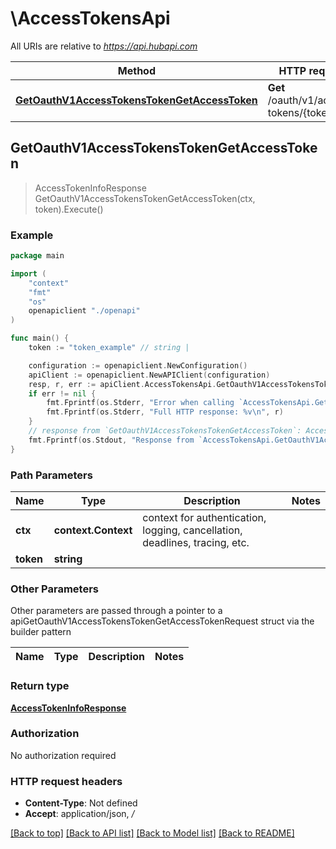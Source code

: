 # \AccessTokensApi

All URIs are relative to *https://api.hubapi.com*

Method | HTTP request | Description
------------- | ------------- | -------------
[**GetOauthV1AccessTokensTokenGetAccessToken**](AccessTokensApi.md#GetOauthV1AccessTokensTokenGetAccessToken) | **Get** /oauth/v1/access-tokens/{token} | 



## GetOauthV1AccessTokensTokenGetAccessToken

> AccessTokenInfoResponse GetOauthV1AccessTokensTokenGetAccessToken(ctx, token).Execute()



### Example

```go
package main

import (
    "context"
    "fmt"
    "os"
    openapiclient "./openapi"
)

func main() {
    token := "token_example" // string | 

    configuration := openapiclient.NewConfiguration()
    apiClient := openapiclient.NewAPIClient(configuration)
    resp, r, err := apiClient.AccessTokensApi.GetOauthV1AccessTokensTokenGetAccessToken(context.Background(), token).Execute()
    if err != nil {
        fmt.Fprintf(os.Stderr, "Error when calling `AccessTokensApi.GetOauthV1AccessTokensTokenGetAccessToken``: %v\n", err)
        fmt.Fprintf(os.Stderr, "Full HTTP response: %v\n", r)
    }
    // response from `GetOauthV1AccessTokensTokenGetAccessToken`: AccessTokenInfoResponse
    fmt.Fprintf(os.Stdout, "Response from `AccessTokensApi.GetOauthV1AccessTokensTokenGetAccessToken`: %v\n", resp)
}
```

### Path Parameters


Name | Type | Description  | Notes
------------- | ------------- | ------------- | -------------
**ctx** | **context.Context** | context for authentication, logging, cancellation, deadlines, tracing, etc.
**token** | **string** |  | 

### Other Parameters

Other parameters are passed through a pointer to a apiGetOauthV1AccessTokensTokenGetAccessTokenRequest struct via the builder pattern


Name | Type | Description  | Notes
------------- | ------------- | ------------- | -------------


### Return type

[**AccessTokenInfoResponse**](AccessTokenInfoResponse.md)

### Authorization

No authorization required

### HTTP request headers

- **Content-Type**: Not defined
- **Accept**: application/json, */*

[[Back to top]](#) [[Back to API list]](../README.md#documentation-for-api-endpoints)
[[Back to Model list]](../README.md#documentation-for-models)
[[Back to README]](../README.md)

